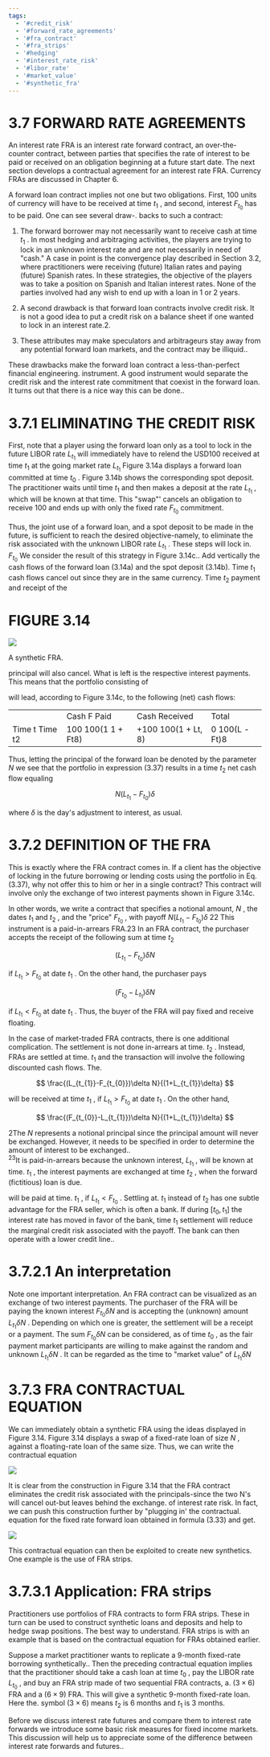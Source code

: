 ```yaml
---
tags:
  - '#credit_risk'
  - '#forward_rate_agreements'
  - '#fra_contract'
  - '#fra_strips'
  - '#hedging'
  - '#interest_rate_risk'
  - '#libor_rate'
  - '#market_value'
  - '#synthetic_fra'
---
```

# 3.7 FORWARD RATE AGREEMENTS  

An interest rate FRA is an interest rate forward contract, an over-the-counter contract, between parties that specifies the rate of interest to be paid or received on an obligation beginning at a future start date. The next section develops a contractual agreement for an interest rate FRA. Currency FRAs are discussed in Chapter 6.  

A forward loan contract implies not one but two obligations. First, 100 units of currency will have to be received at time $t_{1}$ , and second, interest $F_{t_{0}}$ has to be paid. One can see several draw-. backs to such a contract:  

1. The forward borrower may not necessarily want to receive cash at time $t_{1}$ . In most hedging and arbitraging activities, the players are trying to lock in an unknown interest rate and are not necessarily in need of "cash." A case in point is the convergence play described in Section 3.2, where practitioners were receiving (future) Italian rates and paying (future) Spanish rates. In these strategies, the objective of the players was to take a position on Spanish and Italian interest rates. None of the parties involved had any wish to end up with a loan in 1 or 2 years.  

2. A second drawback is that forward loan contracts involve credit risk. It is not a good idea to put a credit risk on a balance sheet if one wanted to lock in an interest rate.2.  

3. These attributes may make speculators and arbitrageurs stay away from any potential forward loan markets, and the contract may be illiquid..  

These drawbacks make the forward loan contract a less-than-perfect financial engineering. instrument. A good instrument would separate the credit risk and the interest rate commitment that coexist in the forward loan. It turns out that there is a nice way this can be done..  

# 3.7.1 ELIMINATING THE CREDIT RISK  

First, note that a player using the forward loan only as a tool to lock in the future LIBOR rate $L_{t_{1}}$ will immediately have to relend the USD100 received at time $t_{1}$ at the going market rate $L_{t_{1}}$ Figure 3.14a displays a forward loan committed at time $t_{0}$ . Figure 3.14b shows the corresponding spot deposit. The practitioner waits until time $t_{1}$ and then makes a deposit at the rate $L_{t_{1}}$ , which will be known at that time. This "swap"' cancels an obligation to receive 100 and ends up with only the fixed rate $F_{t_{0}}$ commitment.  

Thus, the joint use of a forward loan, and a spot deposit to be made in the future, is sufficient to reach the desired objective-namely, to eliminate the risk associated with the unknown LIBOR rate $L_{t_{1}}$ . These steps will lock in. $F_{t_{0}}$ We consider the result of this strategy in Figure 3.14c.. Add vertically the cash flows of the forward loan (3.14a) and the spot deposit (3.14b). Time $t_{1}$ cash flows cancel out since they are in the same currency. Time $t_{2}$ payment and receipt of the  

# FIGURE 3.14  

![](7816ab9155aaaf53a074a4dd57f42f447791037bef99270512e217b1166c65cd.jpg)  

A synthetic FRA.  

principal will also cancel. What is left is the respective interest payments. This means that the portfolio consisting of  

will lead, according to Figure 3.14c, to the following (net) cash flows:  

<html><body><table><tr><td></td><td>Cash F Paid</td><td>Cash Received</td><td>Total</td></tr><tr><td>Time t Time t2</td><td>100 100(1 1 + Ft8)</td><td>+100 100(1 + Lt, 8)</td><td>0 100(L -Ft)8</td></tr></table></body></html>  

Thus, letting the principal of the forward loan be denoted by the parameter $N$ we see that the portfolio in expression (3.37) results in a time $t_{2}$ net cash flow equaling  

$$
N(L_{t_{1}}-F_{t_{0}})\delta
$$  

where $\delta$ is the day's adjustment to interest, as usual.  

# 3.7.2 DEFINITION OF THE FRA  

This is exactly where the FRA contract comes in. If a client has the objective of locking in the future borrowing or lending costs using the portfolio in Eq. (3.37), why not offer this to him or her in a single contract? This contract will involve only the exchange of two interest payments shown in Figure 3.14c.  

In other words, we write a contract that specifies a notional amount, $N$ , the dates $t_{1}$ and $t_{2}$ , and the "price" $F_{t_{0}}$ , with payoff $N(L_{t_{1}}-F_{t_{0}})\delta$ 22 This instrument is a paid-in-arrears FRA.23 In an FRA contract, the purchaser accepts the receipt of the following sum at time $t_{2}$  

$$
(L_{t_{1}}-F_{t_{0}})\delta N
$$  

if $L_{t_{1}}>F_{t_{0}}$ at date $t_{1}$ . On the other hand, the purchaser pays  

$$
(F_{t_{0}}-L_{t_{1}})\delta N
$$  

if $L_{t_{1}}<F_{t_{0}}$ at date $t_{1}$ . Thus, the buyer of the FRA will pay fixed and receive floating.  

In the case of market-traded FRA contracts, there is one additional complication. The settlement is not done in-arrears at time. $t_{2}$ . Instead, FRAs are settled at time. $t_{1}$ and the transaction will involve the following discounted cash flows. The.  

$$
\frac{(L_{t_{1}}-F_{t_{0}})\delta N}{(1+L_{t_{1}}\delta}
$$  

will be received at time $t_{1}$ , if $L_{t_{1}}>F_{t_{0}}$ at date $t_{1}$ . On the other hand,  

$$
\frac{(F_{t_{0}}-L_{t_{1}})\delta N}{(1+L_{t_{1}}\delta}
$$  

2The $N$ represents a notional principal since the principal amount will never be exchanged. However, it needs to be specified in order to determine the amount of interest to be exchanged..   
$^{23}\mathrm{It}$ is paid-in-arrears because the unknown interest, $L_{t_{1}}$ , will be known at time. $t_{1}$ , the interest payments are exchanged at time $t_{2}$ , when the forward (fictitious) loan is due.  

will be paid at time. $t_{1}$ , if $L_{t_{1}}<F_{t_{0}}$ . Settling at. $t_{1}$ instead of $t_{2}$ has one subtle advantage for the FRA seller, which is often a bank. If during $[t_{0},t_{1}]$ the interest rate has moved in favor of the bank, time $t_{1}$ settlement will reduce the marginal credit risk associated with the payoff. The bank can then operate with a lower credit line..  

# 3.7.2.1 An interpretation  

Note one important interpretation. An FRA contract can be visualized as an exchange of two interest payments. The purchaser of the FRA will be paying the known interest $F_{t_{0}}\delta N$ and is accepting the (unknown) amount $L_{t_{1}}\delta N$ . Depending on which one is greater, the settlement will be a receipt or a payment. The sum $F_{t_{0}}\delta N$ can be considered, as of time $t_{0}$ , as the fair payment market participants are willing to make against the random and unknown $L_{t_{1}}\delta N$ . It can be regarded as the time to "market value" of $L_{t_{1}}\delta N$  

# 3.7.3 FRA CONTRACTUAL EQUATION  

We can immediately obtain a synthetic FRA using the ideas displayed in Figure 3.14. Figure 3.14 displays a swap of a fixed-rate loan of size $N$ , against a floating-rate loan of the same size. Thus, we can write the contractual equation  

![](d15330324c48d13395276204eab0d0bb5c8e586b8c5a809dca1979378943f8da.jpg)  

It is clear from the construction in Figure 3.14 that the FRA contract eliminates the credit risk associated with the principals-since the two N's will cancel out-but leaves behind the exchange. of interest rate risk. In fact, we can push this construction further by "plugging in' the contractual. equation for the fixed rate forward loan obtained in formula (3.33) and get.  

![](3dfe28c6c54f4dec98a386753feb70b4d67eaa566f903fcd6207f495b39d9093.jpg)  

This contractual equation can then be exploited to create new synthetics. One example is the use of FRA strips.  

# 3.7.3.1 Application: FRA strips  

Practitioners use portfolios of FRA contracts to form FRA strips. These in turn can be used to construct synthetic loans and deposits and help to hedge swap positions. The best way to understand. FRA strips is with an example that is based on the contractual equation for FRAs obtained earlier.  

Suppose a market practitioner wants to replicate a 9-month fixed-rate borrowing synthetically.. Then the preceding contractual equation implies that the practitioner should take a cash loan at time $t_{0}$ , pay the LIBOR rate $L_{t_{0}}$ , and buy an FRA strip made of two sequential FRA contracts, a. $(3\times6)$ FRA and a $(6\times9)$ FRA. This will give a synthetic 9-month fixed-rate loan. Here the. symbol $(3\times6)$ means $t_{2}$ is 6 months and $t_{1}$ is 3 months.  

Before we discuss interest rate futures and compare them to interest rate forwards we introduce some basic risk measures for fixed income markets. This discussion will help us to appreciate some of the difference between interest rate forwards and futures..  
